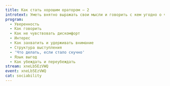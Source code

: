 ```yaml
---
title: Как стать хорошим оратором – 2
introtext: Уметь внятно выражать свои мысли и говорить с кем угодно о чём угодно
program:
  - Уверенность
  - Как говорить
  - Как не чувствовать дискомфорт
  - Интерес
  - Как захватить и удерживать внимание
  - Структура выступления
  - 'Что делать, если стало скучно'
  - Язык выгод
  - Как убеждать и переубеждать
stream: xneLb5EzVWQ
event: xneLb5EzVWQ
cat: sociability
---
```

